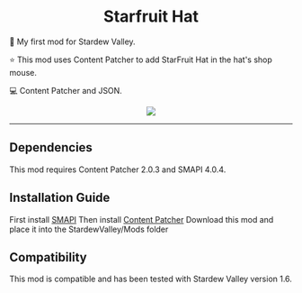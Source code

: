 <h1 align="center"> Starfruit Hat </h1>

:pushpin: My first mod for Stardew Valley. <br>

:star: This mod uses Content Patcher to add StarFruit Hat in the hat's shop mouse. <br> 

:computer: Content Patcher and JSON. <br> 

<p align="center"><img src="https://img.shields.io/badge/STATUS-TERMINADO-green"></p> 

---

## Dependencies
This mod requires Content Patcher 2.0.3 and SMAPI 4.0.4.


## Installation Guide
First install [SMAPI](https://smapi.io/)
Then install [Content Patcher](https://www.nexusmods.com/stardewvalley/mods/1915)
Download this mod and place it into the StardewValley/Mods folder


## Compatibility
This mod is compatible and has been tested with Stardew Valley version 1.6.
